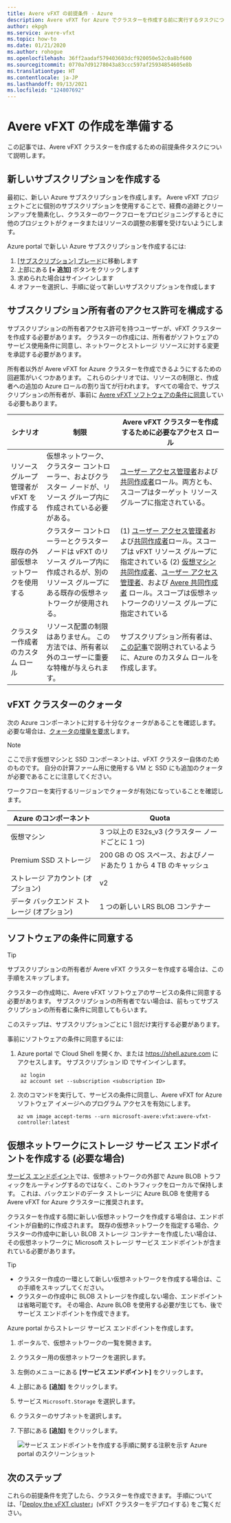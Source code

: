 ```yaml
---
title: Avere vFXT の前提条件 - Azure
description: Avere vFXT for Azure でクラスターを作成する前に実行するタスクについて説明します。これには、サブスクリプション、クォータ、ストレージ サービス エンドポイントの処理も含まれます。
author: ekpgh
ms.service: avere-vfxt
ms.topic: how-to
ms.date: 01/21/2020
ms.author: rohogue
ms.openlocfilehash: 36ff2aadaf579403603dcf920050e52c0a8bf600
ms.sourcegitcommit: 0770a7d91278043a83ccc597af25934854605e8b
ms.translationtype: HT
ms.contentlocale: ja-JP
ms.lasthandoff: 09/13/2021
ms.locfileid: "124807692"
---
```

# <a name="prepare-to-create-the-avere-vfxt"></a>Avere vFXT の作成を準備する

この記事では、Avere vFXT クラスターを作成するための前提条件タスクについて説明します。

## <a name="create-a-new-subscription"></a>新しいサブスクリプションを作成する

最初に、新しい Azure サブスクリプションを作成します。 Avere vFXT プロジェクトごとに個別のサブスクリプションを使用することで、経費の追跡とクリーンアップを簡素化し、クラスターのワークフローをプロビジョニングするときに他のプロジェクトがクォータまたはリソースの調整の影響を受けないようにします。

Azure portal で新しい Azure サブスクリプションを作成するには:

1. [[サブスクリプション] ブレード](https://ms.portal.azure.com/#blade/Microsoft_Azure_Billing/SubscriptionsBlade)に移動します
1. 上部にある **[+ 追加]** ボタンをクリックします
1. 求められた場合はサインインします
1. オファーを選択し、手順に従って新しいサブスクリプションを作成します

## <a name="configure-subscription-owner-permissions"></a>サブスクリプション所有者のアクセス許可を構成する

サブスクリプションの所有者アクセス許可を持つユーザーが、vFXT クラスターを作成する必要があります。 クラスターの作成には、所有者がソフトウェアのサービス使用条件に同意し、ネットワークとストレージ リソースに対する変更を承認する必要があります。

所有者以外が Avere vFXT for Azure クラスターを作成できるようにするための回避策がいくつかあります。 これらのシナリオでは、リソースの制限と、作成者への追加の Azure ロールの割り当てが行われます。 すべての場合で、サブスクリプションの所有者が、事前に [Avere vFXT ソフトウェアの条件に同意](#accept-software-terms)している必要もあります。

| シナリオ | 制限 | Avere vFXT クラスターを作成するために必要なアクセス ロール |
|----------|--------|-------|
| リソース グループ管理者が vFXT を作成する | 仮想ネットワーク、クラスター コントローラー、およびクラスター ノードが、リソース グループ内に作成されている必要がある。 | [ユーザー アクセス管理者](../role-based-access-control/built-in-roles.md#user-access-administrator)および[共同作成者](../role-based-access-control/built-in-roles.md#contributor)ロール。両方とも、スコープはターゲット リソース グループに指定されている。 |
| 既存の外部仮想ネットワークを使用する | クラスター コントローラーとクラスター ノードは vFXT のリソース グループ内に作成されるが、別のリソース グループにある既存の仮想ネットワークが使用される。 | (1) [ユーザー アクセス管理者](../role-based-access-control/built-in-roles.md#user-access-administrator)および[共同作成者](../role-based-access-control/built-in-roles.md#contributor)ロール。スコープは vFXT リソース グループに指定されている (2) [仮想マシン共同作成者](../role-based-access-control/built-in-roles.md#virtual-machine-contributor)、[ユーザー アクセス管理者](../role-based-access-control/built-in-roles.md#user-access-administrator)、および [Avere 共同作成者](../role-based-access-control/built-in-roles.md#avere-contributor) ロール。スコープは仮想ネットワークのリソース グループに指定されている |
| クラスター作成者のカスタム ロール | リソース配置の制限はありません。 この方法では、所有者以外のユーザーに重要な特権が与えられます。 | サブスクリプション所有者は、[この記事](avere-vfxt-non-owner.md)で説明されているように、Azure のカスタム ロールを作成します。 |

## <a name="quota-for-the-vfxt-cluster"></a>vFXT クラスターのクォータ

次の Azure コンポーネントに対する十分なクォータがあることを確認します。 必要な場合は、[クォータの増量を要求](../azure-portal/supportability/regional-quota-requests.md)します。

> [!NOTE]
> ここで示す仮想マシンと SSD コンポーネントは、vFXT クラスター自体のためのものです。 自分の計算ファーム用に使用する VM と SSD にも追加のクォータが必要であることに注意してください。
>
> ワークフローを実行するリージョンでクォータが有効になっていることを確認します。

|Azure のコンポーネント|Quota|
|----------|-----------|
|仮想マシン|3 つ以上の E32s_v3 (クラスター ノードごとに 1 つ) |
|Premium SSD ストレージ|200 GB の OS スペース、およびノードあたり 1 から 4 TB のキャッシュ |
|ストレージ アカウント (オプション) |v2|
|データ バックエンド ストレージ (オプション) |1 つの新しい LRS BLOB コンテナー |
<!-- this table also appears in the overview - update it there if updating here -->

## <a name="accept-software-terms"></a>ソフトウェアの条件に同意する

> [!TIP]
> サブスクリプションの所有者が Avere vFXT クラスターを作成する場合は、この手順をスキップします。

クラスターの作成時に、Avere vFXT ソフトウェアのサービスの条件に同意する必要があります。 サブスクリプションの所有者でない場合は、前もってサブスクリプションの所有者に条件に同意してもらいます。

このステップは、サブスクリプションごとに 1 回だけ実行する必要があります。

事前にソフトウェアの条件に同意するには:

1. Azure portal で Cloud Shell を開くか、または <https://shell.azure.com> にアクセスします。 サブスクリプション ID でサインインします。

   ```azurecli
    az login
    az account set --subscription <subscription ID>
   ```

1. 次のコマンドを実行して、サービスの条件に同意し、Avere vFXT for Azure ソフトウェア イメージへのプログラム アクセスを有効にします。

   ```azurecli
   az vm image accept-terms --urn microsoft-avere:vfxt:avere-vfxt-controller:latest
   ```

## <a name="create-a-storage-service-endpoint-in-your-virtual-network-if-needed"></a>仮想ネットワークにストレージ サービス エンドポイントを作成する (必要な場合)

[サービス エンドポイント](../virtual-network/virtual-network-service-endpoints-overview.md)では、仮想ネットワークの外部で Azure BLOB トラフィックをルーティングするのではなく、このトラフィックをローカルで保持します。 これは、バックエンドのデータ ストレージに Azure BLOB を使用する Avere vFXT for Azure クラスターに推奨されます。

クラスターを作成する間に新しい仮想ネットワークを作成する場合は、エンドポイントが自動的に作成されます。 既存の仮想ネットワークを指定する場合、クラスターの作成中に新しい BLOB ストレージ コンテナーを作成したい場合は、その仮想ネットワークに Microsoft ストレージ サービス エンドポイントが含まれている必要があります。<!-- if there is no endpoint in that situation, the cluster creation will fail -->

> [!TIP]
>
>* クラスター作成の一環として新しい仮想ネットワークを作成する場合は、この手順をスキップしてください。
>* クラスターの作成中に BLOB ストレージを作成しない場合、エンドポイントは省略可能です。 その場合、Azure BLOB を使用する必要が生じても、後でサービス エンドポイントを作成できます。

Azure portal からストレージ サービス エンドポイントを作成します。

1. ポータルで、仮想ネットワークの一覧を開きます。
1. クラスター用の仮想ネットワークを選択します。
1. 左側のメニューにある **[サービス エンドポイント]** をクリックします。
1. 上部にある **[追加]** をクリックします。
1. サービス ``Microsoft.Storage`` を選択します。
1. クラスターのサブネットを選択します。
1. 下部にある **[追加]** をクリックします。

   ![サービス エンドポイントを作成する手順に関する注釈を示す Azure portal のスクリーンショット](media/avere-vfxt-service-endpoint.png)

## <a name="next-steps"></a>次のステップ

これらの前提条件を完了したら、クラスターを作成できます。 手順については、「[Deploy the vFXT cluster](avere-vfxt-deploy.md)」(vFXT クラスターをデプロイする) をご覧ください。